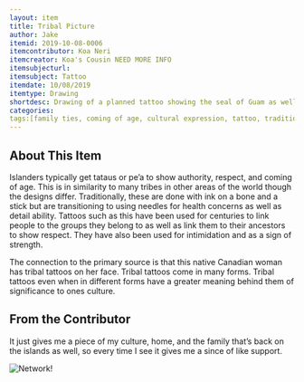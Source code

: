 ```yaml
---
layout: item
title: Tribal Picture
author: Jake 
itemid: 2019-10-08-0006
itemcontributor: Koa Neri
itemcreator: Koa's Cousin NEED MORE INFO
itemsubjecturl: 
itemsubject: Tattoo
itemdate: 10/08/2019
itemtype: Drawing
shortdesc: Drawing of a planned tattoo showing the seal of Guam as well as other symbols referencing stregnth, birds, and homes.
categories: 
tags:[family ties, coming of age, cultural expression, tattoo, tradition]
---
```


## About This Item

Islanders typically get tataus or pe’a to show authority, respect, and coming of age. This is in similarity to many tribes in other areas of the world though the designs differ. Traditionally, these are done with ink on a bone and a stick but are transitioning to using needles for health concerns as well as detail ability. Tattoos such as this have been used for centuries to link people to the groups they belong to as well as link them to their ancestors to show respect. They have also been used for intimidation and as a sign of strength. 

The connection to the primary source is that this native Canadian woman has tribal tattoos on her face. Tribal tattoos come in many forms. Tribal tattoos even when in different forms have a greater meaning behind them of significance to ones culture.


## From the Contributor

It just gives me a piece of my culture, home, and the family that’s back on the islands as well, so every time I see it gives me a since of like support.

![Network](/H301HistoryHarvest/assets/images/Networks.png)!
